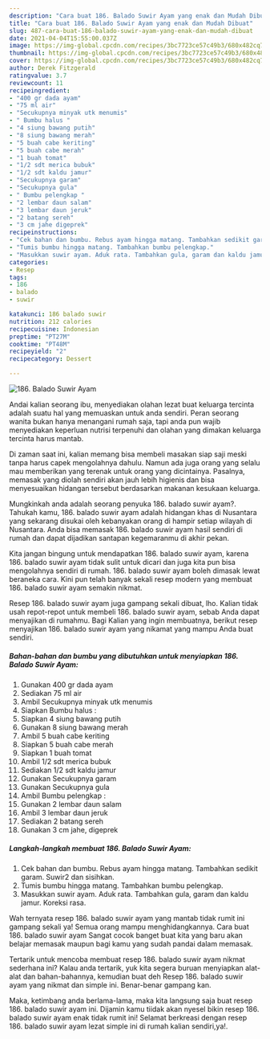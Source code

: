 ```yaml
---
description: "Cara buat 186. Balado Suwir Ayam yang enak dan Mudah Dibuat"
title: "Cara buat 186. Balado Suwir Ayam yang enak dan Mudah Dibuat"
slug: 487-cara-buat-186-balado-suwir-ayam-yang-enak-dan-mudah-dibuat
date: 2021-04-04T15:55:00.037Z
image: https://img-global.cpcdn.com/recipes/3bc7723ce57c49b3/680x482cq70/186-balado-suwir-ayam-foto-resep-utama.jpg
thumbnail: https://img-global.cpcdn.com/recipes/3bc7723ce57c49b3/680x482cq70/186-balado-suwir-ayam-foto-resep-utama.jpg
cover: https://img-global.cpcdn.com/recipes/3bc7723ce57c49b3/680x482cq70/186-balado-suwir-ayam-foto-resep-utama.jpg
author: Derek Fitzgerald
ratingvalue: 3.7
reviewcount: 11
recipeingredient:
- "400 gr dada ayam"
- "75 ml air"
- "Secukupnya minyak utk menumis"
- " Bumbu halus "
- "4 siung bawang putih"
- "8 siung bawang merah"
- "5 buah cabe keriting"
- "5 buah cabe merah"
- "1 buah tomat"
- "1/2 sdt merica bubuk"
- "1/2 sdt kaldu jamur"
- "Secukupnya garam"
- "Secukupnya gula"
- " Bumbu pelengkap "
- "2 lembar daun salam"
- "3 lembar daun jeruk"
- "2 batang sereh"
- "3 cm jahe digeprek"
recipeinstructions:
- "Cek bahan dan bumbu. Rebus ayam hingga matang. Tambahkan sedikit garam. Suwir2 dan sisihkan."
- "Tumis bumbu hingga matang. Tambahkan bumbu pelengkap."
- "Masukkan suwir ayam. Aduk rata. Tambahkan gula, garam dan kaldu jamur. Koreksi rasa."
categories:
- Resep
tags:
- 186
- balado
- suwir

katakunci: 186 balado suwir 
nutrition: 212 calories
recipecuisine: Indonesian
preptime: "PT27M"
cooktime: "PT48M"
recipeyield: "2"
recipecategory: Dessert

---
```



![186. Balado Suwir Ayam](https://img-global.cpcdn.com/recipes/3bc7723ce57c49b3/680x482cq70/186-balado-suwir-ayam-foto-resep-utama.jpg)

Andai kalian seorang ibu, menyediakan olahan lezat buat keluarga tercinta adalah suatu hal yang memuaskan untuk anda sendiri. Peran seorang  wanita bukan hanya menangani rumah saja, tapi anda pun wajib menyediakan keperluan nutrisi terpenuhi dan olahan yang dimakan keluarga tercinta harus mantab.

Di zaman  saat ini, kalian memang bisa membeli masakan siap saji meski tanpa harus capek mengolahnya dahulu. Namun ada juga orang yang selalu mau memberikan yang terenak untuk orang yang dicintainya. Pasalnya, memasak yang diolah sendiri akan jauh lebih higienis dan bisa menyesuaikan hidangan tersebut berdasarkan makanan kesukaan keluarga. 



Mungkinkah anda adalah seorang penyuka 186. balado suwir ayam?. Tahukah kamu, 186. balado suwir ayam adalah hidangan khas di Nusantara yang sekarang disukai oleh kebanyakan orang di hampir setiap wilayah di Nusantara. Anda bisa memasak 186. balado suwir ayam hasil sendiri di rumah dan dapat dijadikan santapan kegemaranmu di akhir pekan.

Kita jangan bingung untuk mendapatkan 186. balado suwir ayam, karena 186. balado suwir ayam tidak sulit untuk dicari dan juga kita pun bisa mengolahnya sendiri di rumah. 186. balado suwir ayam boleh dimasak lewat beraneka cara. Kini pun telah banyak sekali resep modern yang membuat 186. balado suwir ayam semakin nikmat.

Resep 186. balado suwir ayam juga gampang sekali dibuat, lho. Kalian tidak usah repot-repot untuk membeli 186. balado suwir ayam, sebab Anda dapat menyajikan di rumahmu. Bagi Kalian yang ingin membuatnya, berikut resep menyajikan 186. balado suwir ayam yang nikamat yang mampu Anda buat sendiri.

<!--inarticleads1-->

##### Bahan-bahan dan bumbu yang dibutuhkan untuk menyiapkan 186. Balado Suwir Ayam:

1. Gunakan 400 gr dada ayam
1. Sediakan 75 ml air
1. Ambil Secukupnya minyak utk menumis
1. Siapkan  Bumbu halus :
1. Siapkan 4 siung bawang putih
1. Gunakan 8 siung bawang merah
1. Ambil 5 buah cabe keriting
1. Siapkan 5 buah cabe merah
1. Siapkan 1 buah tomat
1. Ambil 1/2 sdt merica bubuk
1. Sediakan 1/2 sdt kaldu jamur
1. Gunakan Secukupnya garam
1. Gunakan Secukupnya gula
1. Ambil  Bumbu pelengkap :
1. Gunakan 2 lembar daun salam
1. Ambil 3 lembar daun jeruk
1. Sediakan 2 batang sereh
1. Gunakan 3 cm jahe, digeprek




<!--inarticleads2-->

##### Langkah-langkah membuat 186. Balado Suwir Ayam:

1. Cek bahan dan bumbu. Rebus ayam hingga matang. Tambahkan sedikit garam. Suwir2 dan sisihkan.
1. Tumis bumbu hingga matang. Tambahkan bumbu pelengkap.
1. Masukkan suwir ayam. Aduk rata. Tambahkan gula, garam dan kaldu jamur. Koreksi rasa.




Wah ternyata resep 186. balado suwir ayam yang mantab tidak rumit ini gampang sekali ya! Semua orang mampu menghidangkannya. Cara buat 186. balado suwir ayam Sangat cocok banget buat kita yang baru akan belajar memasak maupun bagi kamu yang sudah pandai dalam memasak.

Tertarik untuk mencoba membuat resep 186. balado suwir ayam nikmat sederhana ini? Kalau anda tertarik, yuk kita segera buruan menyiapkan alat-alat dan bahan-bahannya, kemudian buat deh Resep 186. balado suwir ayam yang nikmat dan simple ini. Benar-benar gampang kan. 

Maka, ketimbang anda berlama-lama, maka kita langsung saja buat resep 186. balado suwir ayam ini. Dijamin kamu tiidak akan nyesel bikin resep 186. balado suwir ayam enak tidak rumit ini! Selamat berkreasi dengan resep 186. balado suwir ayam lezat simple ini di rumah kalian sendiri,ya!.


